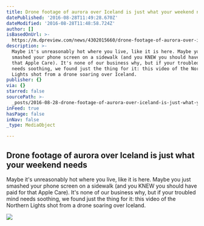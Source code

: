 ```yaml
---
title: Drone footage of aurora over Iceland is just what your weekend needs
datePublished: '2016-08-28T11:49:28.670Z'
dateModified: '2016-08-28T11:48:58.724Z'
author: []
isBasedOnUrl: >-
  https://m.dpreview.com/news/4302015660/drone-footage-of-aurora-over-iceland-is-just-what-your-weekend-needs
description: >-
  Maybe it's unreasonably hot where you live, like it is here. Maybe you just
  smashed your phone screen on a sidewalk (and you KNEW you should have paid for
  that Apple Care). It's none of our business why, but if your troubled mind
  needs soothing, we found just the thing for it: this video of the Northern
  Lights shot from a drone soaring over Iceland.
publisher: {}
via: {}
starred: false
sourcePath: >-
  _posts/2016-08-28-drone-footage-of-aurora-over-iceland-is-just-what-your-weeke.md
inFeed: true
hasPage: false
inNav: false
_type: MediaObject

---
```

<article style=""><h1>Drone footage of aurora over Iceland is just what your weekend needs</h1><p>Maybe it's unreasonably hot where you live, like it is here. Maybe you just smashed your phone screen on a sidewalk (and you KNEW you should have paid for that Apple Care). It's none of our business why, but if your troubled mind needs soothing, we found just the thing for it: this video of the Northern Lights shot from a drone soaring over Iceland.</p><img src="https://3.img-dpreview.com/files/p/E~TS940x788~articles/4302015660/ozzo_photo.png" /></article>